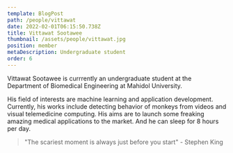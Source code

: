 ```yaml
---
template: BlogPost
path: /people/vittawat
date: 2022-02-01T06:15:50.738Z
title: Vittawat Sootawee
thumbnail: /assets/people/vittawat.jpg
position: member
metaDescription: Undergraduate student
order: 6
---
```


Vittawat Sootawee is currrently an undergraduate student at the Department of Biomedical Engineering at Mahidol University.

His field of interests are machine learning and application development. Currently, his works include detecting behavior of monkeys from videos and visual telemedicine computing. His aims are to launch some freaking amazing medical applications to the market. And he can sleep for 8 hours per day.

> "The scariest moment is always just before you start" - Stephen King

